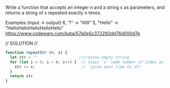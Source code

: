 Write a function that accepts an integer n and a string s as parameters, and returns a string of s repeated exactly n times.

Examples (input -> output)
6, "I"     -> "IIIIII"
5, "Hello" -> "HelloHelloHelloHelloHello"
https://www.codewars.com/kata/57a0e5c372292dd76d000d7e 

// SOLUTION //
```javascript
function repeatStr (n, s) {
  let str = ''                  //creates empty string
  for (let i = 0; i < n; i++) {  // loops 's' same number of times as 'n'
    str += s;                    //  joins each time to str
  }
  return str
}
```
